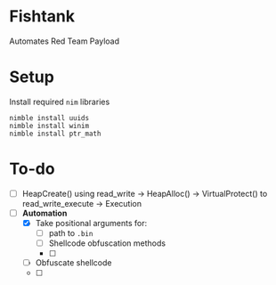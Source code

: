 # Fishtank
Automates Red Team Payload

# Setup
Install required `nim` libraries
```
nimble install uuids
nimble install winim
nimble install ptr_math
```

# To-do
 - [ ] HeapCreate() using read_write -> HeapAlloc() -> VirtualProtect() to read_write_execute -> Execution
 - [ ] **Automation**
	 - [x] Take positional arguments for:
		 - [ ] path to `.bin`
		 - [ ] Shellcode obfuscation methods
		 - [ ] 
	 - [ ] Obfuscate shellcode
	 - [ ] 